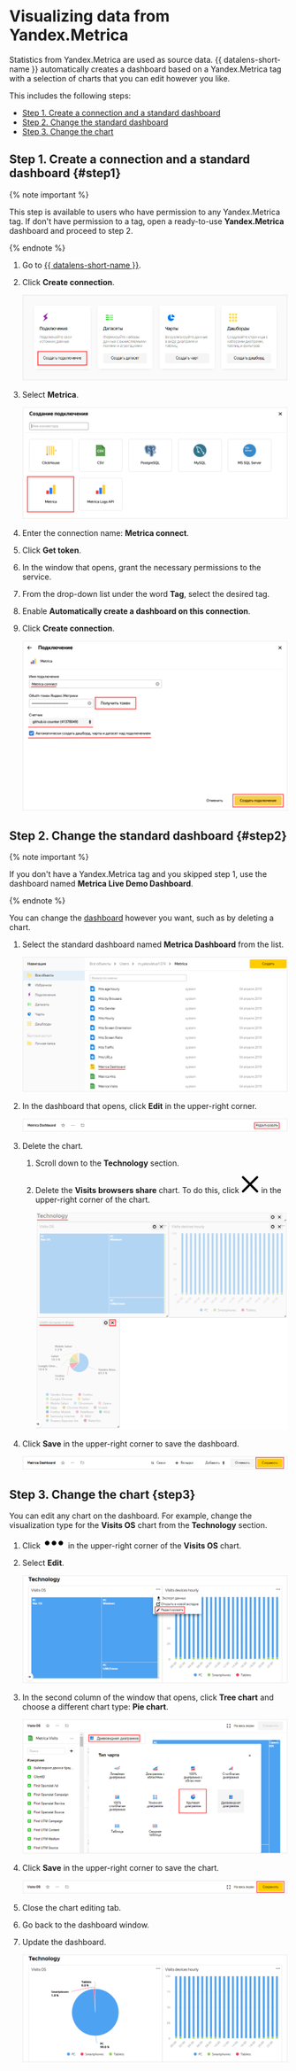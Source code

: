 # Visualizing data from Yandex.Metriсa

Statistics from Yandex.Metrica are used as source data. {{ datalens-short-name }} automatically creates a dashboard based on a Yandex.Metrica tag with a selection of charts that you can edit however you like.

This includes the following steps:

- [Step 1. Create a connection and a standard dashboard](data-from-metrica-visualization#step1)
- [Step 2. Change the standard dashboard](data-from-metrica-visualization#step2)
- [Step 3. Change the chart](data-from-metrica-visualization#step3)

## Step 1. Create a connection and a standard dashboard {#step1}

{% note important %}

This step is available to users who have permission to any Yandex.Metrica tag. If don't have permission to a tag, open a ready-to-use **Yandex.Metriсa** dashboard and proceed to step 2.

{% endnote %}

1. Go to [{{ datalens-short-name }}](https://datalens.yandex.ru).

1. Click **Create connection**.

    ![image](../../_assets/datalens/solution3/connection-create.png)

1. Select **Metriсa**.

    ![image](../../_assets/datalens/solution3/create-connection.png)

1. Enter the connection name: **Metriсa connect**.

1. Click **Get token**.

1. In the window that opens, grant the necessary permissions to the service.

1. From the drop-down list under the word **Tag**, select the desired tag.

1. Enable **Automatically create a dashboard on this connection**.

1. Click **Create connection**.

    ![image](../../_assets/datalens/solution3/connection-settings.png)

## Step 2. Change the standard dashboard {#step2}

{% note important %}

If you don't have a Yandex.Metriсa tag and you skipped step 1, use the dashboard named **Metriсa Live Demo Dashboard**.

{% endnote %}

You can change the [dashboard](../concepts/dashboard.md) however you want, such as by deleting a chart.

1. Select the standard dashboard named **Metrica Dashboard** from the list.

    ![image](../../_assets/datalens/solution3/dashboard-standart.png)

1. In the dashboard that opens, click **Edit** in the upper-right corner.

    ![image](../../_assets/datalens/solution3/dashboard-edit.png)

1. Delete the chart.

    1. Scroll down to the **Technology** section.

    1. Delete the **Visits browsers share** chart. To do this, click ![image](../../_assets/datalens/cross.svg) in the upper-right corner of the chart.

        ![image](../../_assets/datalens/solution3/graf-delete.png)

1. Click **Save** in the upper-right corner to save the dashboard.

     ![image](../../_assets/datalens/solution3/dashboard-save.png)

## Step 3. Change the chart {step3}

You can edit any chart on the dashboard. For example, change the visualization type for the **Visits OS** chart from the **Technology** section.

1. Click ![image](../../_assets/datalens/horizontal-ellipsis-black.svg) in the upper-right corner of the **Visits OS** chart.

1. Select **Edit**.

    ![image](../../_assets/datalens/solution3/graf-edit.png)

1. In the second column of the window that opens, click **Tree chart** and choose a different chart type: **Pie chart**.

    ![image](../../_assets/datalens/solution3/chage-type.png)

1. Click **Save** in the upper-right corner to save the chart.

    ![image](../../_assets/datalens/solution3/graf-save.png)

1. Close the chart editing tab.

1. Go back to the dashboard window.

1. Update the dashboard.

    ![image](../../_assets/datalens/solution3/dashboard-end.png)


